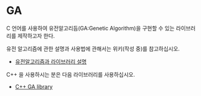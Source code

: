 # GA

C 언어를 사용하여 유전알고리듬(GA:Genetic Algorithm)을 구현할 수 있는 
라이브러리를 제작하고자 한다.

유전 알고리즘에 관한 설명과 사용법에 관해서는 위키(작성 중)를 참고하십시오.

* [유전알고리즘과 라이브러리 설명](https://github.com/namsong/GA/wiki)

C++ 을 사용하시는 분은 다음 라이브러리를 사용하십시오.

* [C++ GA library](http://lancet.mit.edu/ga/)

